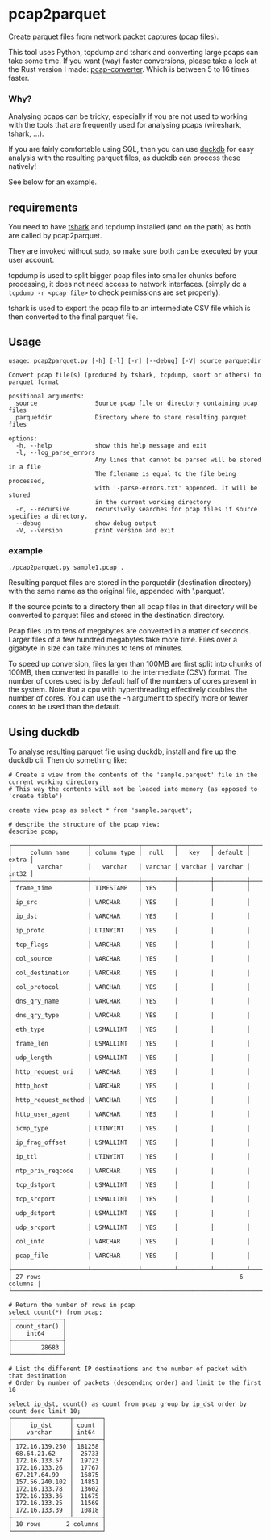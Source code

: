 # pcap2parquet
Create parquet files from network packet captures (pcap files).

This tool uses Python, tcpdump and tshark and converting large pcaps can take some time. If you want (way) faster conversions, please take a look at the Rust version I made: [pcap-converter](https://github.com/NLADC/pcap-converter). Which is between 5 to 16 times faster. 

### Why?
Analysing pcaps can be tricky, especially if you are not used to working with the tools that are frequently used for analysing pcaps (wireshark, tshark, ...).

If you are fairly comfortable using SQL, then you can use [duckdb](https://duckdb.org/) for easy analysis with the resulting parquet files, as duckdb can process these natively!

See below for an example.

## requirements
You need to have [tshark](https://tshark.dev/) and tcpdump installed (and on the path) as both are called by pcap2parquet.

They are invoked without `sudo`, so make sure both can be executed by your user account. 

tcpdump is used to split bigger pcap files into smaller chunks before processing, it does not need access to network interfaces.
(simply do a `tcpdump -r <pcap file>` to check permissions are set properly).

tshark is used to export the pcap file to an intermediate CSV file which is then converted to the final parquet file.
## Usage

```commandline
usage: pcap2parquet.py [-h] [-l] [-r] [--debug] [-V] source parquetdir

Convert pcap file(s) (produced by tshark, tcpdump, snort or others) to parquet format

positional arguments:
  source                Source pcap file or directory containing pcap files
  parquetdir            Directory where to store resulting parquet files

options:
  -h, --help            show this help message and exit
  -l, --log_parse_errors
                        Any lines that cannot be parsed will be stored in a file
                        The filename is equal to the file being processed, 
                        with '-parse-errors.txt' appended. It will be stored
                        in the current working directory
  -r, --recursive       recursively searches for pcap files if source specifies a directory.
  --debug               show debug output
  -V, --version         print version and exit
```

### example
```commandline
./pcap2parquet.py sample1.pcap .
```

Resulting parquet files are stored in the parquetdir (destination directory) with the same name as the original file, appended with '.parquet'.

If the source points to a directory then all pcap files in that directory will be converted to parquet files and stored in the destination directory.

Pcap files up to tens of megabytes are converted in a matter of seconds. Larger files of a few hundred megabytes take more time. Files over a gigabyte in size can take minutes to tens of minutes.

To speed up conversion, files larger than 100MB are first split into chunks of 100MB, then converted in parallel to the intermediate (CSV) format. The number of cores used is by default half of the numbers of cores present in the system. Note that a cpu with hyperthreading effectively doubles the number of cores. You can use the -n argument to specify more or fewer cores to be used than the default.

## Using duckdb

To analyse resulting parquet file using duckdb, install and fire up the duckdb cli.
Then do something like:

```commandline
# Create a view from the contents of the 'sample.parquet' file in the current working directory
# This way the contents will not be loaded into memory (as opposed to 'create table')

create view pcap as select * from 'sample.parquet';

# describe the structure of the pcap view:
describe pcap;

┌─────────────────────┬─────────────┬─────────┬─────────┬─────────┬───────┐
│     column_name     │ column_type │  null   │   key   │ default │ extra │
│       varchar       │   varchar   │ varchar │ varchar │ varchar │ int32 │
├─────────────────────┼─────────────┼─────────┼─────────┼─────────┼───────┤
│ frame_time          │ TIMESTAMP   │ YES     │         │         │       │
│ ip_src              │ VARCHAR     │ YES     │         │         │       │
│ ip_dst              │ VARCHAR     │ YES     │         │         │       │
│ ip_proto            │ UTINYINT    │ YES     │         │         │       │
│ tcp_flags           │ VARCHAR     │ YES     │         │         │       │
│ col_source          │ VARCHAR     │ YES     │         │         │       │
│ col_destination     │ VARCHAR     │ YES     │         │         │       │
│ col_protocol        │ VARCHAR     │ YES     │         │         │       │
│ dns_qry_name        │ VARCHAR     │ YES     │         │         │       │
│ dns_qry_type        │ VARCHAR     │ YES     │         │         │       │
│ eth_type            │ USMALLINT   │ YES     │         │         │       │
│ frame_len           │ USMALLINT   │ YES     │         │         │       │
│ udp_length          │ USMALLINT   │ YES     │         │         │       │
│ http_request_uri    │ VARCHAR     │ YES     │         │         │       │
│ http_host           │ VARCHAR     │ YES     │         │         │       │
│ http_request_method │ VARCHAR     │ YES     │         │         │       │
│ http_user_agent     │ VARCHAR     │ YES     │         │         │       │
│ icmp_type           │ UTINYINT    │ YES     │         │         │       │
│ ip_frag_offset      │ USMALLINT   │ YES     │         │         │       │
│ ip_ttl              │ UTINYINT    │ YES     │         │         │       │
│ ntp_priv_reqcode    │ VARCHAR     │ YES     │         │         │       │
│ tcp_dstport         │ USMALLINT   │ YES     │         │         │       │
│ tcp_srcport         │ USMALLINT   │ YES     │         │         │       │
│ udp_dstport         │ USMALLINT   │ YES     │         │         │       │
│ udp_srcport         │ USMALLINT   │ YES     │         │         │       │
│ col_info            │ VARCHAR     │ YES     │         │         │       │
│ pcap_file           │ VARCHAR     │ YES     │         │         │       │
├─────────────────────┴─────────────┴─────────┴─────────┴─────────┴───────┤
│ 27 rows                                                       6 columns │
└─────────────────────────────────────────────────────────────────────────┘

# Return the number of rows in pcap
select count(*) from pcap;
┌──────────────┐
│ count_star() │
│    int64     │
├──────────────┤
│        28683 │
└──────────────┘

# List the different IP destinations and the number of packet with that destination
# Order by number of packets (descending order) and limit to the first 10

select ip_dst, count() as count from pcap group by ip_dst order by count desc limit 10;
┌────────────────┬────────┐
│     ip_dst     │ count  │
│    varchar     │ int64  │
├────────────────┼────────┤
│ 172.16.139.250 │ 181258 │
│ 68.64.21.62    │  25733 │
│ 172.16.133.57  │  19723 │
│ 172.16.133.26  │  17767 │
│ 67.217.64.99   │  16875 │
│ 157.56.240.102 │  14851 │
│ 172.16.133.78  │  13602 │
│ 172.16.133.36  │  11675 │
│ 172.16.133.25  │  11569 │
│ 172.16.133.39  │  10818 │
├────────────────┴────────┤
│ 10 rows       2 columns │
└─────────────────────────┘
```


